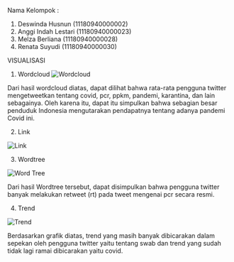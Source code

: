 Nama Kelompok :
1. Deswinda Husnun (11180940000002)
2. Anggi Indah Lestari (11180940000023)
3. Melza Berliana (11180940000028)
4. Renata Suyudi (11180940000030)

VISUALISASI
1. Wordcloud
![Wordcloud](https://user-images.githubusercontent.com/90661360/139687039-23ef8d8a-661b-4a7e-b129-58ce6af1af57.png)

Dari hasil wordcloud diatas, dapat dilihat bahwa rata-rata pengguna twitter mengetweetkan tentang covid, pcr, ppkm, pandemi, karantina, dan lain sebagainya. Oleh karena itu, dapat itu simpulkan bahwa sebagian besar penduduk Indonesia mengutarakan pendapatnya tentang adanya pandemi Covid ini.

2. Link

![Link](https://user-images.githubusercontent.com/90661360/139689359-716de40c-ce42-4d6c-bd8a-14912a0779f4.png)



3. Wordtree

![Word Tree](https://user-images.githubusercontent.com/90661360/139689459-1172594c-d974-41fc-b3b1-b0fcfefc25b7.png)

Dari hasil Wordtree tersebut, dapat disimpulkan bahwa pengguna twitter banyak melakukan retweet (rt) pada tweet mengenai pcr secara resmi.

4. Trend

![Trend](https://user-images.githubusercontent.com/90661360/139689503-8799b584-eb0c-41ca-9f71-f09f5de34c65.png)

Berdasarkan grafik diatas, trend yang masih banyak dibicarakan dalam sepekan oleh pengguna twitter yaitu tentang swab dan trend yang sudah tidak lagi ramai dibicarakan yaitu covid.
